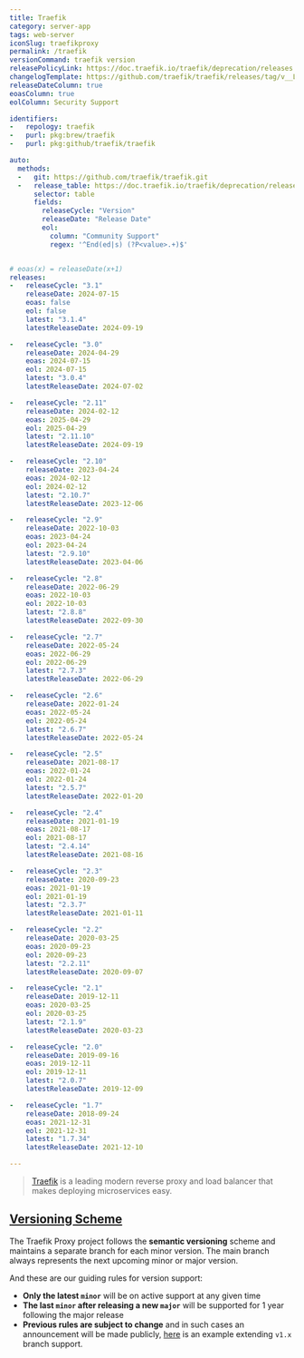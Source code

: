 ```yaml
---
title: Traefik
category: server-app
tags: web-server
iconSlug: traefikproxy
permalink: /traefik
versionCommand: traefik version
releasePolicyLink: https://doc.traefik.io/traefik/deprecation/releases
changelogTemplate: https://github.com/traefik/traefik/releases/tag/v__LATEST__
releaseDateColumn: true
eoasColumn: true
eolColumn: Security Support

identifiers:
-   repology: traefik
-   purl: pkg:brew/traefik
-   purl: pkg:github/traefik/traefik

auto:
  methods:
  -   git: https://github.com/traefik/traefik.git
  -   release_table: https://doc.traefik.io/traefik/deprecation/releases/
      selector: table
      fields:
        releaseCycle: "Version"
        releaseDate: "Release Date"
        eol:
          column: "Community Support"
          regex: '^End(ed|s) (?P<value>.+)$'


# eoas(x) = releaseDate(x+1)
releases:
-   releaseCycle: "3.1"
    releaseDate: 2024-07-15
    eoas: false
    eol: false
    latest: "3.1.4"
    latestReleaseDate: 2024-09-19

-   releaseCycle: "3.0"
    releaseDate: 2024-04-29
    eoas: 2024-07-15
    eol: 2024-07-15
    latest: "3.0.4"
    latestReleaseDate: 2024-07-02

-   releaseCycle: "2.11"
    releaseDate: 2024-02-12
    eoas: 2025-04-29
    eol: 2025-04-29
    latest: "2.11.10"
    latestReleaseDate: 2024-09-19

-   releaseCycle: "2.10"
    releaseDate: 2023-04-24
    eoas: 2024-02-12
    eol: 2024-02-12
    latest: "2.10.7"
    latestReleaseDate: 2023-12-06

-   releaseCycle: "2.9"
    releaseDate: 2022-10-03
    eoas: 2023-04-24
    eol: 2023-04-24
    latest: "2.9.10"
    latestReleaseDate: 2023-04-06

-   releaseCycle: "2.8"
    releaseDate: 2022-06-29
    eoas: 2022-10-03
    eol: 2022-10-03
    latest: "2.8.8"
    latestReleaseDate: 2022-09-30

-   releaseCycle: "2.7"
    releaseDate: 2022-05-24
    eoas: 2022-06-29
    eol: 2022-06-29
    latest: "2.7.3"
    latestReleaseDate: 2022-06-29

-   releaseCycle: "2.6"
    releaseDate: 2022-01-24
    eoas: 2022-05-24
    eol: 2022-05-24
    latest: "2.6.7"
    latestReleaseDate: 2022-05-24

-   releaseCycle: "2.5"
    releaseDate: 2021-08-17
    eoas: 2022-01-24
    eol: 2022-01-24
    latest: "2.5.7"
    latestReleaseDate: 2022-01-20

-   releaseCycle: "2.4"
    releaseDate: 2021-01-19
    eoas: 2021-08-17
    eol: 2021-08-17
    latest: "2.4.14"
    latestReleaseDate: 2021-08-16

-   releaseCycle: "2.3"
    releaseDate: 2020-09-23
    eoas: 2021-01-19
    eol: 2021-01-19
    latest: "2.3.7"
    latestReleaseDate: 2021-01-11

-   releaseCycle: "2.2"
    releaseDate: 2020-03-25
    eoas: 2020-09-23
    eol: 2020-09-23
    latest: "2.2.11"
    latestReleaseDate: 2020-09-07

-   releaseCycle: "2.1"
    releaseDate: 2019-12-11
    eoas: 2020-03-25
    eol: 2020-03-25
    latest: "2.1.9"
    latestReleaseDate: 2020-03-23

-   releaseCycle: "2.0"
    releaseDate: 2019-09-16
    eoas: 2019-12-11
    eol: 2019-12-11
    latest: "2.0.7"
    latestReleaseDate: 2019-12-09

-   releaseCycle: "1.7"
    releaseDate: 2018-09-24
    eoas: 2021-12-31
    eol: 2021-12-31
    latest: "1.7.34"
    latestReleaseDate: 2021-12-10

---
```


> [Traefik](https://traefik.io/traefik/) is a leading modern reverse proxy and load balancer that
> makes deploying microservices easy.

## [Versioning Scheme](https://doc.traefik.io/traefik/deprecation/releases/#versioning-scheme)

The Traefik Proxy project follows the **semantic versioning** scheme and maintains a separate
branch for each minor version. The main branch always represents the next upcoming minor or major
version.

And these are our guiding rules for version support:

- **Only the latest `minor`** will be on active support at any given time
- **The last `minor` after releasing a new `major`** will be supported for 1 year following the
  major release
- **Previous rules are subject to change** and in such cases an announcement will be made publicly,
  [here](https://traefik.io/blog/traefik-2-1-in-the-wild/) is an example extending `v1.x` branch
  support.
